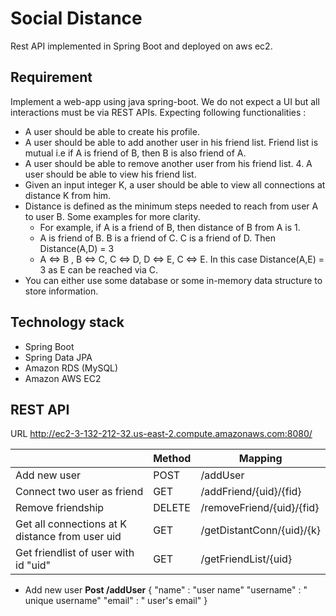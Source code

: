 
# Social Distance
Rest API implemented in Spring Boot and deployed on aws ec2.

## Requirement
Implement a web-app using java spring-boot. 
We do not expect a UI but all interactions must be via REST APIs. Expecting following functionalities :
-  A user should be able to create his profile. 
-  A user should be able to add another user in his friend list. Friend list is mutual i.e if A is friend of B, then B is also friend of A.
- A user should be able to remove another user from his friend list. 4. A user should be able to view his friend list.
- Given an input integer K, a user should be able to view all connections at distance K from him.
- Distance is defined as the minimum steps needed to reach from user A to user B. Some examples for more clarity.
	- For example, if A is a friend of B, then distance of B from A is 1. 
	-  A is friend of B. B is a friend of C. C is a friend of D. Then Distance(A,D) = 3 
	-  A ⇔ B , B ⇔ C, C ⇔ D, D ⇔ E, C ⇔ E. In this case Distance(A,E) = 3 as E can be reached via C.
- You can either use some database or some in-memory data structure to store information.

## Technology stack
- Spring Boot
- Spring Data JPA
- Amazon RDS (MySQL)
- Amazon AWS EC2

## REST API

URL http://ec2-3-132-212-32.us-east-2.compute.amazonaws.com:8080/

|  | Method |	Mapping|
|--|--|--|
| Add new user  | POST  |  /addUser |
| Connect two user as friend   | GET | /addFriend/{uid}/{fid} |
| Remove friendship | DELETE | /removeFriend/{uid}/{fid} |
| Get all connections at K distance from user uid  | GET | /getDistantConn/{uid}/{k} |
| Get friendlist of user with id "uid" | GET | /getFriendList/{uid} |

- Add new user **Post /addUser** 
{
"name" : "user name"
"username" : " unique username"
"email" : " user's email"
}
